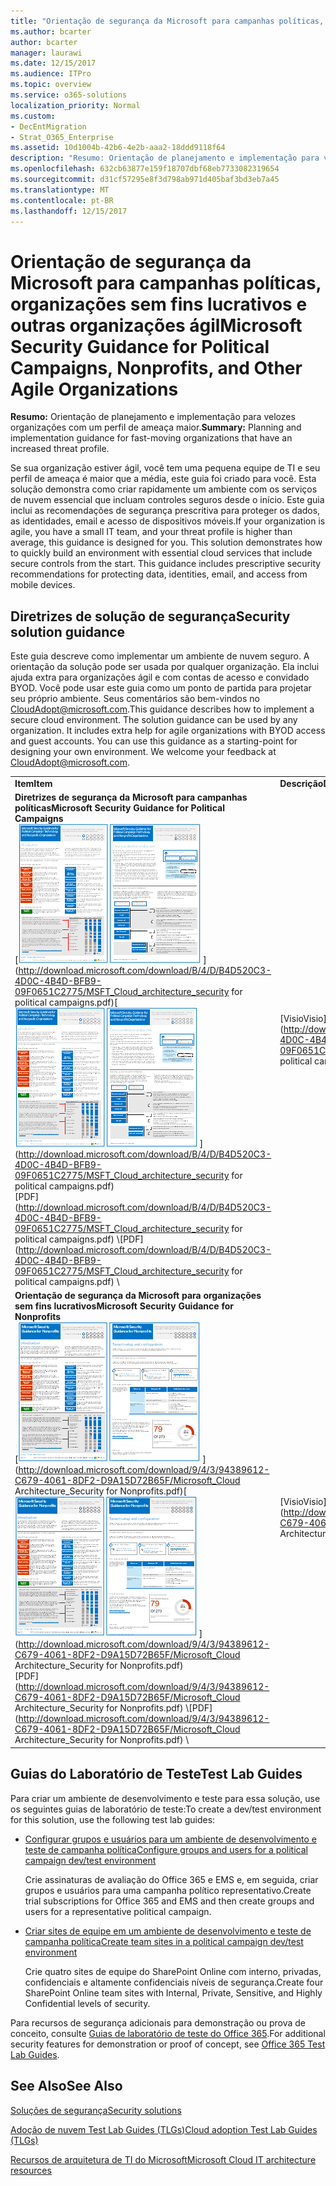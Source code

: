 ```yaml
---
title: "Orientação de segurança da Microsoft para campanhas políticas, organizações sem fins lucrativos e outras organizações ágil"
ms.author: bcarter
author: bcarter
manager: laurawi
ms.date: 12/15/2017
ms.audience: ITPro
ms.topic: overview
ms.service: o365-solutions
localization_priority: Normal
ms.custom:
- DecEntMigration
- Strat_O365_Enterprise
ms.assetid: 10d1004b-42b6-4e2b-aaa2-18ddd9118f64
description: "Resumo: Orientação de planejamento e implementação para velozes organizações com um perfil de ameaça maior."
ms.openlocfilehash: 632cb63877e159f18707dbf68eb7733082319654
ms.sourcegitcommit: d31cf57295e8f3d798ab971d405baf3bd3eb7a45
ms.translationtype: MT
ms.contentlocale: pt-BR
ms.lasthandoff: 12/15/2017
---
```

# <a name="microsoft-security-guidance-for-political-campaigns-nonprofits-and-other-agile-organizations"></a><span data-ttu-id="d9625-103">Orientação de segurança da Microsoft para campanhas políticas, organizações sem fins lucrativos e outras organizações ágil</span><span class="sxs-lookup"><span data-stu-id="d9625-103">Microsoft Security Guidance for Political Campaigns, Nonprofits, and Other Agile Organizations</span></span>

 <span data-ttu-id="d9625-104">**Resumo:** Orientação de planejamento e implementação para velozes organizações com um perfil de ameaça maior.</span><span class="sxs-lookup"><span data-stu-id="d9625-104">**Summary:** Planning and implementation guidance for fast-moving organizations that have an increased threat profile.</span></span>
  
<span data-ttu-id="d9625-p101">Se sua organização estiver ágil, você tem uma pequena equipe de TI e seu perfil de ameaça é maior que a média, este guia foi criado para você. Esta solução demonstra como criar rapidamente um ambiente com os serviços de nuvem essencial que incluam controles seguros desde o início. Este guia inclui as recomendações de segurança prescritiva para proteger os dados, as identidades, email e acesso de dispositivos móveis.</span><span class="sxs-lookup"><span data-stu-id="d9625-p101">If your organization is agile, you have a small IT team, and your threat profile is higher than average, this guidance is designed for you. This solution demonstrates how to quickly build an environment with essential cloud services that include secure controls from the start. This guidance includes prescriptive security recommendations for protecting data, identities, email, and access from mobile devices.</span></span>
  
## <a name="security-solution-guidance"></a><span data-ttu-id="d9625-108">Diretrizes de solução de segurança</span><span class="sxs-lookup"><span data-stu-id="d9625-108">Security solution guidance</span></span>

<span data-ttu-id="d9625-p102">Este guia descreve como implementar um ambiente de nuvem seguro. A orientação da solução pode ser usada por qualquer organização. Ela inclui ajuda extra para organizações ágil e com contas de acesso e convidado BYOD. Você pode usar este guia como um ponto de partida para projetar seu próprio ambiente. Seus comentários são bem-vindos no [CloudAdopt@microsoft.com](mailto:CloudAdopt@microsoft.com).</span><span class="sxs-lookup"><span data-stu-id="d9625-p102">This guidance describes how to implement a secure cloud environment. The solution guidance can be used by any organization. It includes extra help for agile organizations with BYOD access and guest accounts. You can use this guidance as a starting-point for designing your own environment. We welcome your feedback at [CloudAdopt@microsoft.com](mailto:CloudAdopt@microsoft.com).</span></span> 
  
|||
|:-----|:-----|
|<span data-ttu-id="d9625-114">**Item**</span><span class="sxs-lookup"><span data-stu-id="d9625-114">**Item**</span></span> <br/> |<span data-ttu-id="d9625-115">**Descrição**</span><span class="sxs-lookup"><span data-stu-id="d9625-115">**Description**</span></span> <br/> |
|<span data-ttu-id="d9625-116">**Diretrizes de segurança da Microsoft para campanhas políticas**</span><span class="sxs-lookup"><span data-stu-id="d9625-116">**Microsoft Security Guidance for Political Campaigns**</span></span> <br/> <span data-ttu-id="d9625-117">[![Prego Thumb para pôster Minibarra definido.](images/d370ce28-ca40-4930-9a2c-907312aa06c8.png)          ](http://download.microsoft.com/download/B/4/D/B4D520C3-4D0C-4B4D-BFB9-09F0651C2775/MSFT_Cloud_architecture_security for political campaigns.pdf)</span><span class="sxs-lookup"><span data-stu-id="d9625-117">[![Thumb nail for mini poster set.](images/d370ce28-ca40-4930-9a2c-907312aa06c8.png)          ](http://download.microsoft.com/download/B/4/D/B4D520C3-4D0C-4B4D-BFB9-09F0651C2775/MSFT_Cloud_architecture_security for political campaigns.pdf)</span></span> <br/> <span data-ttu-id="d9625-118">[PDF](http://download.microsoft.com/download/B/4/D/B4D520C3-4D0C-4B4D-BFB9-09F0651C2775/MSFT_Cloud_architecture_security for political campaigns.pdf)  \\</span><span class="sxs-lookup"><span data-stu-id="d9625-118">[PDF](http://download.microsoft.com/download/B/4/D/B4D520C3-4D0C-4B4D-BFB9-09F0651C2775/MSFT_Cloud_architecture_security for political campaigns.pdf)  \\</span></span>| [<span data-ttu-id="d9625-119">Visio</span><span class="sxs-lookup"><span data-stu-id="d9625-119">Visio</span></span>](http://download.microsoft.com/download/B/4/D/B4D520C3-4D0C-4B4D-BFB9-09F0651C2775/MSFT_Cloud_architecture_security for political campaigns.vsdx) <br/> |<span data-ttu-id="d9625-p103">Esta orientação usa uma organização campanha política como um exemplo. Use este guia como ponto de partida para qualquer ambiente.</span><span class="sxs-lookup"><span data-stu-id="d9625-p103">This guidance uses a political campaign organization as an example. Use this guidance as a starting point for any environment.</span></span>  <br/> |
|<span data-ttu-id="d9625-122">**Orientação de segurança da Microsoft para organizações sem fins lucrativos**</span><span class="sxs-lookup"><span data-stu-id="d9625-122">**Microsoft Security Guidance for Nonprofits**</span></span> <br/> <span data-ttu-id="d9625-123">[![Imagem em miniatura do arquivo baixável](images/e4784889-1c69-4067-9a8f-31d31d1eceea.png)          ](http://download.microsoft.com/download/9/4/3/94389612-C679-4061-8DF2-D9A15D72B65F/Microsoft_Cloud Architecture_Security for Nonprofits.pdf)</span><span class="sxs-lookup"><span data-stu-id="d9625-123">[![Thumnail image for downloadable file](images/e4784889-1c69-4067-9a8f-31d31d1eceea.png)          ](http://download.microsoft.com/download/9/4/3/94389612-C679-4061-8DF2-D9A15D72B65F/Microsoft_Cloud Architecture_Security for Nonprofits.pdf)</span></span> <br/> <span data-ttu-id="d9625-124">[PDF](http://download.microsoft.com/download/9/4/3/94389612-C679-4061-8DF2-D9A15D72B65F/Microsoft_Cloud Architecture_Security for Nonprofits.pdf)  \\</span><span class="sxs-lookup"><span data-stu-id="d9625-124">[PDF](http://download.microsoft.com/download/9/4/3/94389612-C679-4061-8DF2-D9A15D72B65F/Microsoft_Cloud Architecture_Security for Nonprofits.pdf)  \\</span></span>| [<span data-ttu-id="d9625-125">Visio</span><span class="sxs-lookup"><span data-stu-id="d9625-125">Visio</span></span>](http://download.microsoft.com/download/9/4/3/94389612-C679-4061-8DF2-D9A15D72B65F/Microsoft_Cloud Architecture_Security for Nonprofits.vsdx) <br/> |<span data-ttu-id="d9625-p104">Este guia é ligeiramente revisado para organizações sem fins lucrativos. Por exemplo, ele referencia planos sem fins lucrativos do Office 365. A orientação técnica é o mesmo que o guia de solução de campanha política.</span><span class="sxs-lookup"><span data-stu-id="d9625-p104">This guide is slightly revised for nonprofit organizations. For example, it references Office 365 Nonprofit plans. The technical guidance is the same as the political campaign solution guide.</span></span>  <br/> |
   
## <a name="test-lab-guides"></a><span data-ttu-id="d9625-129">Guias do Laboratório de Teste</span><span class="sxs-lookup"><span data-stu-id="d9625-129">Test Lab Guides</span></span>

<span data-ttu-id="d9625-130">Para criar um ambiente de desenvolvimento e teste para essa solução, use os seguintes guias de laboratório de teste:</span><span class="sxs-lookup"><span data-stu-id="d9625-130">To create a dev/test environment for this solution, use the following test lab guides:</span></span> 
  
- [<span data-ttu-id="d9625-131">Configurar grupos e usuários para um ambiente de desenvolvimento e teste de campanha política</span><span class="sxs-lookup"><span data-stu-id="d9625-131">Configure groups and users for a political campaign dev/test environment</span></span>](configure-groups-and-users-for-a-political-campaign-dev-test-environment.md)
    
     <span data-ttu-id="d9625-132">Crie assinaturas de avaliação do Office 365 e EMS e, em seguida, criar grupos e usuários para uma campanha político representativo.</span><span class="sxs-lookup"><span data-stu-id="d9625-132">Create trial subscriptions for Office 365 and EMS and then create groups and users for a representative political campaign.</span></span>
    
- [<span data-ttu-id="d9625-133">Criar sites de equipe em um ambiente de desenvolvimento e teste de campanha política</span><span class="sxs-lookup"><span data-stu-id="d9625-133">Create team sites in a political campaign dev/test environment</span></span>](create-team-sites-in-a-political-campaign-dev-test-environment.md)
    
    <span data-ttu-id="d9625-134">Crie quatro sites de equipe do SharePoint Online com interno, privadas, confidenciais e altamente confidenciais níveis de segurança.</span><span class="sxs-lookup"><span data-stu-id="d9625-134">Create four SharePoint Online team sites with Internal, Private, Sensitive, and Highly Confidential levels of security.</span></span>
    
<span data-ttu-id="d9625-135">Para recursos de segurança adicionais para demonstração ou prova de conceito, consulte [Guias de laboratório de teste do Office 365](http://aka.ms/o365tlgs).</span><span class="sxs-lookup"><span data-stu-id="d9625-135">For additional security features for demonstration or proof of concept, see [Office 365 Test Lab Guides](http://aka.ms/o365tlgs).</span></span>
  
## <a name="see-also"></a><span data-ttu-id="d9625-136">See Also</span><span class="sxs-lookup"><span data-stu-id="d9625-136">See Also</span></span>

[<span data-ttu-id="d9625-137">Soluções de segurança</span><span class="sxs-lookup"><span data-stu-id="d9625-137">Security solutions</span></span>](security-solutions.md)
  
[<span data-ttu-id="d9625-138">Adoção de nuvem Test Lab Guides (TLGs)</span><span class="sxs-lookup"><span data-stu-id="d9625-138">Cloud adoption Test Lab Guides (TLGs)</span></span>](cloud-adoption-test-lab-guides-tlgs.md)
  
[<span data-ttu-id="d9625-139">Recursos de arquitetura de TI do Microsoft</span><span class="sxs-lookup"><span data-stu-id="d9625-139">Microsoft Cloud IT architecture resources</span></span>](microsoft-cloud-it-architecture-resources.md)



